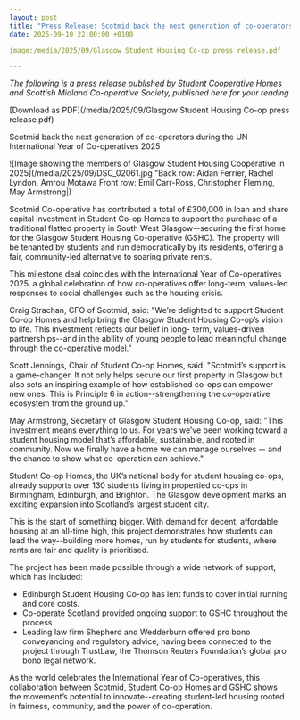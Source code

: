 ```yaml
---
layout: post
title: "Press Release: Scotmid back the next generation of co-operators during the UN International Year of Co-operatives 2025"
date: 2025-09-10 22:00:00 +0100

image:/media/2025/09/Glasgow Student Housing Co-op press release.pdf

---
```


*The following is a press release published by Student Cooperative Homes and Scottish Midland Co-operative Society, published here for your reading*

[Download as PDF](/media/2025/09/Glasgow Student Housing Co-op press release.pdf)
 
Scotmid back the next generation of co-operators during the UN International Year of Co-operatives 2025 

![Image showing the members of Glasgow Student Housing Cooperative in 2025](/media/2025/09/DSC_02061.jpg "Back row: Aidan Ferrier, Rachel Lyndon, Amrou Motawa Front row: Emil Carr-Ross, Christopher Fleming, May Armstrong|)

Scotmid Co-operative has contributed a total of £300,000 in loan and share capital investment in Student Co-op Homes to support the purchase of a traditional flatted property in South West Glasgow--securing the first home for the Glasgow Student Housing Co-operative (GSHC). The property will be tenanted by students and run democratically by its residents, offering a fair, community-led alternative to soaring private rents. 

This milestone deal coincides with the International Year of Co-operatives 2025, a global celebration of how co-operatives offer long-term, values-led responses to social challenges such as the housing crisis. 

Craig Strachan, CFO of Scotmid, said: "We’re delighted to support Student Co-op Homes and help bring the Glasgow Student Housing Co-op’s vision to life. This investment reflects our belief in long- term, values-driven partnerships--and in the ability of young people to lead meaningful change through the co-operative model." 

Scott Jennings, Chair of Student Co-op Homes, said: "Scotmid’s support is a game-changer. It not only helps secure our first property in Glasgow but also sets an inspiring example of how established co-ops can empower new ones. This is Principle 6 in action--strengthening the co-operative ecosystem from the ground up."

May Armstrong, Secretary of Glasgow Student Housing Co-op, said: "This investment means everything to us. For years we’ve been working toward a student housing model that’s affordable, sustainable, and rooted in community. Now we finally have a home we can manage ourselves -- and the chance to show what co-operation can achieve."

Student Co-op Homes, the UK’s national body for student housing co-ops, already supports over 130 students living in propertied co-ops in Birmingham, Edinburgh, and Brighton. The Glasgow development marks an exciting expansion into Scotland’s largest student city.

This is the start of something bigger. With demand for decent, affordable housing at an all-time high, this project demonstrates how students can lead the way--building more homes, run by students for students, where rents are fair and quality is prioritised.

The project has been made possible through a wide network of support, which has included:
- Edinburgh Student Housing Co-op has lent funds to cover initial running and core costs.
- Co-operate Scotland provided ongoing support to GSHC throughout the process.
- Leading law firm Shepherd and Wedderburn offered pro bono conveyancing and regulatory advice, having been connected to the project through TrustLaw, the Thomson Reuters Foundation’s global pro bono legal network.

As the world celebrates the International Year of Co-operatives, this collaboration between Scotmid, Student Co-op Homes and GSHC shows the movement’s potential to innovate--creating student-led housing rooted in fairness, community, and the power of co-operation.
